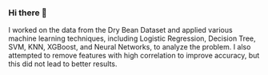 ### Hi there 👋
I worked on the data from the Dry Bean Dataset and applied various machine learning techniques, including Logistic Regression, Decision Tree, SVM, KNN, XGBoost, and Neural Networks, to analyze the problem. I also attempted to remove features with high correlation to improve accuracy, but this did not lead to better results.

<!--
**mahditeymori/mahditeymori** is a ✨ _special_ ✨ repository because its `README.md` (this file) appears on your GitHub profile.

Here are some ideas to get you started:

- 🔭 I’m currently working on ...
- 🌱 I’m currently learning ...
- 👯 I’m looking to collaborate on ...
- 🤔 I’m looking for help with ...
- 💬 Ask me about ...
- 📫 How to reach me: ...
- 😄 Pronouns: ...
- ⚡ Fun fact: ...
-->
